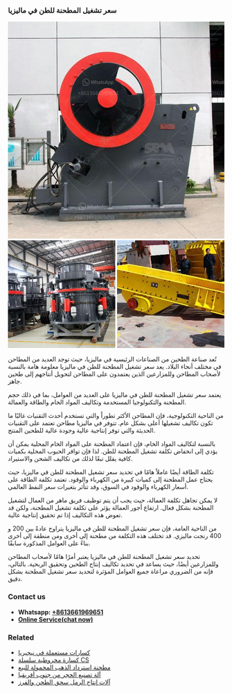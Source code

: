 <h3>سعر تشغيل المطحنة للطن في ماليزيا</h3><img src='1701850990.jpg' alt=''><p>تُعد صناعة الطحين من الصناعات الرئيسية في ماليزيا، حيث توجد العديد من المطاحن في مختلف أنحاء البلاد. يعد سعر تشغيل المطحنة للطن في ماليزيا معلومة هامة بالنسبة لأصحاب المطاحن وللمزارعين الذين يعتمدون على المطاحن لتحويل أنتاجهم إلى طحين جاهز.</p><p>يعتمد سعر تشغيل المطحنة للطن في ماليزيا على العديد من العوامل، بما في ذلك حجم المطحنة والتكنولوجيا المستخدمة وتكاليف المواد الخام والطاقة والعمالة.</p><p>من الناحية التكنولوجية، فإن المطاحن الأكثر تطوراً والتي تستخدم أحدث التقنيات غالبًا ما تكون تكاليف تشغيلها أعلى بشكل عام. تتوفر في ماليزيا مطاحن تعتمد على التقنيات الحديثة والتي توفر إنتاجية عالية وجودة عالية للطحين المنتج.</p><p>بالنسبة لتكاليف المواد الخام، فإن اعتماد المطحنة على المواد الخام المحلية يمكن أن يؤدي إلى انخفاض تكلفة تشغيل المطحنة للطن. لذا فإن توافر الحبوب المحلية بكميات كافية يقلل تبعًا لذلك من تكاليف الشحن والاستيراد.</p><p>تكلفة الطاقة أيضًا عاملاً هامًا في تحديد سعر تشغيل المطحنة للطن في ماليزيا، حيث يحتاج عمل المطحنة إلى كميات كبيرة من الكهرباء والوقود. تعتمد تكلفة الطاقة على أسعار الكهرباء والوقود في السوق، وقد تتأثر بتغيرات سعر النفط العالمي.</p><p>لا يمكن تجاهل تكلفة العمالة، حيث يجب أن يتم توظيف فريق ماهر من العمال لتشغيل المطحنة بشكل فعال. ارتفاع أجور العمالة يؤثر على تكلفة تشغيل المطحنة، ولكن قد تعوض هذه التكاليف إذا تم تحقيق إنتاجية عالية.</p><p>من الناحية العامة، فإن سعر تشغيل المطحنة للطن في ماليزيا يتراوح عادةً بين 200 و 400 رنجت ماليزي. قد تختلف هذه التكلفة من مطحنة إلى أخرى ومن منطقة إلى أخرى بناءً على العوامل المذكورة سابقًا.</p><p>تحديد سعر تشغيل المطحنة للطن في ماليزيا يعتبر أمرًا هامًا لأصحاب المطاحن وللمزارعين أيضًا، حيث يساعد في تحديد تكاليف إنتاج الطحين وتحقيق الربحية. بالتالي، فإنه من الضروري مراعاة جميع العوامل المؤثرة لتحديد سعر تشغيل المطحنة بشكل دقيق.</p><h3>Contact us</h3><ul><li><strong>Whatsapp:&nbsp;<a href="https://wa.me/8613661969651">+8613661969651</a></strong></li><li><a href="https://swt.shibang-china.com/?git&amp;zhl&amp;سعر تشغيل المطحنة للطن في ماليزيا"><strong>Online Service(chat now)</strong></a></li></ul><h3>Related</h3><ul><li><a href='كسارات مستعملة في نيجيريا.md'>كسارات مستعملة في نيجيريا</a></li><li><a href='كسارة مخروطية سلسلة CS.md'>كسارة مخروطية سلسلة CS</a></li><li><a href='مطحنة استرداد الذهب المحمولة للبيع.md'>مطحنة استرداد الذهب المحمولة للبيع</a></li><li><a href='آلة تصنيع الحجر من جنوب أفريقيا.md'>آلة تصنيع الحجر من جنوب أفريقيا</a></li><li><a href='آلات إنتاج الرمل سحق الطحن والفرز.md'>آلات إنتاج الرمل سحق الطحن والفرز</a></li></ul>
